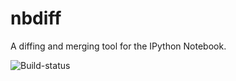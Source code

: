 nbdiff
======

A diffing and merging tool for the IPython Notebook.

![Build-status](https://api.travis-ci.org/tarmstrong/nbdiff.png)
